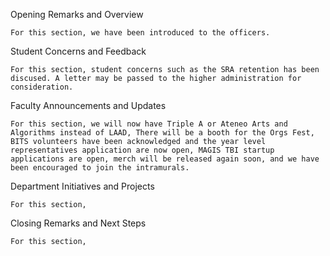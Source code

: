 Opening Remarks and Overview 

    For this section, we have been introduced to the officers.

Student Concerns and Feedback

    For this section, student concerns such as the SRA retention has been discused. A letter may be passed to the higher administration for consideration.

Faculty Announcements and Updates
    
    For this section, we will now have Triple A or Ateneo Arts and Algorithms instead of LAAD, There will be a booth for the Orgs Fest, BITS volunteers have been acknowledged and the year level representatives application are now open, MAGIS TBI startup applications are open, merch will be released again soon, and we have been encouraged to join the intramurals.

Department Initiatives and Projects

    For this section,

Closing Remarks and Next Steps

    For this section,